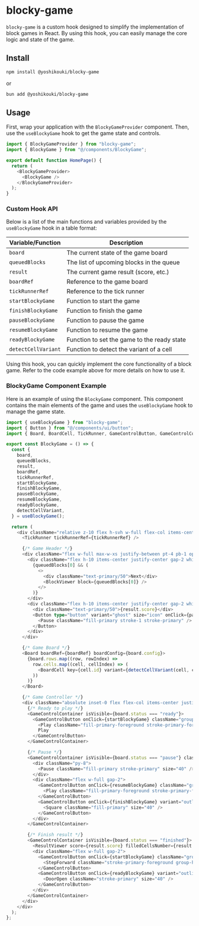 # blocky-game

`blocky-game` is a custom hook designed to simplify the implementation of block games in React. By using this hook, you can easily manage the core logic and state of the game.

## Install

```bash
npm install @yoshikouki/blocky-game
```

or

```bash
bun add @yoshikouki/blocky-game
```

## Usage

First, wrap your application with the `BlockyGameProvider` component. Then, use the `useBlockyGame` hook to get the game state and controls.

```ts
import { BlockyGameProvider } from "blocky-game";
import { BlockyGame } from "@/components/BlockyGame";

export default function HomePage() {
  return (
    <BlockyGameProvider>
      <BlockyGame />
    </BlockyGameProvider>
  );
}
```

### Custom Hook API

Below is a list of the main functions and variables provided by the `useBlockyGame` hook in a table format:

| Variable/Function       | Description                                    |
|-------------------------|------------------------------------------------|
| `board`                 | The current state of the game board            |
| `queuedBlocks`          | The list of upcoming blocks in the queue       |
| `result`                | The current game result (score, etc.)          |
| `boardRef`              | Reference to the game board                    |
| `tickRunnerRef`         | Reference to the tick runner                   |
| `startBlockyGame`        | Function to start the game                     |
| `finishBlockyGame`       | Function to finish the game                    |
| `pauseBlockyGame`        | Function to pause the game                     |
| `resumeBlockyGame`       | Function to resume the game                    |
| `readyBlockyGame`        | Function to set the game to the ready state    |
| `detectCellVariant`     | Function to detect the variant of a cell       |

Using this hook, you can quickly implement the core functionality of a block game. Refer to the code example above for more details on how to use it.

### BlockyGame Component Example

Here is an example of using the `BlockyGame` component. This component contains the main elements of the game and uses the `useBlockyGame` hook to manage the game state.

```ts
import { useBlockyGame } from "blocky-game";
import { Button } from "@/components/ui/button";
import { Board, BoardCell, TickRunner, GameControlButton, GameControlContainer, BlockViewer, ResultViewer } from "@/components/ui";

export const BlockyGame = () => {
  const {
    board,
    queuedBlocks,
    result,
    boardRef,
    tickRunnerRef,
    startBlockyGame,
    finishBlockyGame,
    pauseBlockyGame,
    resumeBlockyGame,
    readyBlockyGame,
    detectCellVariant,
  } = useBlockyGame();

  return (
    <div className="relative z-10 flex h-svh w-full flex-col items-center justify-center overscroll-none">
      <TickRunner tickRunnerRef={tickRunnerRef} />

      {/* Game Header */}
      <div className="flex w-full max-w-xs justify-between pt-4 pb-1 opacity-100 transition-all duration-200">
        <div className="flex h-10 items-center justify-center gap-2 whitespace-nowrap font-medium text-sm">
          {queuedBlocks[0] && (
            <>
              <div className="text-primary/50">Next</div>
              <BlockViewer block={queuedBlocks[0]} />
            </>
          )}
        </div>
        <div className="flex h-10 items-center justify-center gap-2 whitespace-nowrap font-medium text-sm">
          <div className="text-primary/50">{result.score}</div>
          <Button type="button" variant="ghost" size="icon" onClick={pauseBlockyGame}>
            <Pause className="fill-primary stroke-1 stroke-primary" />
          </Button>
        </div>
      </div>

      {/* Game Board */}
      <Board boardRef={boardRef} boardConfig={board.config}>
        {board.rows.map((row, rowIndex) =>
          row.cells.map((cell, cellIndex) => (
            <BoardCell key={cell.id} variant={detectCellVariant(cell, cellIndex, rowIndex)} />
          ))
        )}
      </Board>

      {/* Game Controller */}
      <div className="absolute inset-0 flex flex-col items-center justify-center bg-background/30 opacity-100 transition-all duration-200">
        {/* Ready to play */}
        <GameControlContainer isVisible={board.status === "ready"}>
          <GameControlButton onClick={startBlockyGame} className="group">
            <Play className="fill-primary-foreground stroke-primary-foreground group-hover:fill-primary group-hover:stroke-primary" size="40" />
            Play
          </GameControlButton>
        </GameControlContainer>

        {/* Pause */}
        <GameControlContainer isVisible={board.status === "pause"} className="rounded border bg-background p-4">
          <div className="py-8">
            <Pause className="fill-primary stroke-primary" size="40" />
          </div>
          <div className="flex w-full gap-2">
            <GameControlButton onClick={resumeBlockyGame} className="group py-10">
              <Play className="fill-primary-foreground stroke-primary-foreground group-hover:fill-primary group-hover:stroke-primary" size="40" />
            </GameControlButton>
            <GameControlButton onClick={finishBlockyGame} variant="outline" className="aspect-square flex-1 py-10">
              <Square className="fill-primary" size="40" />
            </GameControlButton>
          </div>
        </GameControlContainer>

        {/* Finish result */}
        <GameControlContainer isVisible={board.status === "finished"}>
          <ResultViewer score={result.score} filledCellsNumber={result.filledRowsNumber * board.config.colsNumber} />
          <div className="flex w-full gap-2">
            <GameControlButton onClick={startBlockyGame} className="group py-10">
              <StepForward className="stroke-primary-foreground group-hover:fill-primary group-hover:stroke-primary" size="40" />
            </GameControlButton>
            <GameControlButton onClick={readyBlockyGame} variant="outline" className="aspect-square flex-1 py-10">
              <DoorOpen className="stroke-primary" size="40" />
            </GameControlButton>
          </div>
        </GameControlContainer>
      </div>
    </div>
  );
};
```
